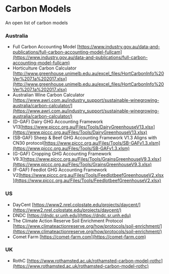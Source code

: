 # Carbon Models
An open list of carbon models

### Australia
* Full Carbon Accounting Model [https://www.industry.gov.au/data-and-publications/full-carbon-accounting-model-fullcam](https://www.industry.gov.au/data-and-publications/full-carbon-accounting-model-fullcam)
* Horticulture Carbon Calculator [http://www.greenhouse.unimelb.edu.au/excel_files/HortCarbonInfo%20Ver%207.1a%202017.xlsx](http://www.greenhouse.unimelb.edu.au/excel_files/HortCarbonInfo%20Ver%207.1a%202017.xlsx)
* Australian Wine Carbon Calculator [https://www.awri.com.au/industry_support/sustainable-winegrowing-australia/carbon-calculator/](https://www.awri.com.au/industry_support/sustainable-winegrowing-australia/carbon-calculator/)
* (D-GAF) Dairy GHG Accounting Framework V13[https://www.piccc.org.au/Files/Tools/DairyGreenhouseV13.xlsx](https://www.piccc.org.au/Files/Tools/DairyGreenhouseV13.xlsx)
* (SB-GAF) Sheep & Beef GHG Accounting Framework V1.3 Aligns with CN30 protocol[https://www.piccc.org.au/Files/Tools/SB-GAFv1.3.xlsm](https://www.piccc.org.au/Files/Tools/SB-GAFv1.3.xlsm)
* (G-GAF) Cropping GHG Accounting Framework V9.3[https://www.piccc.org.au/Files/Tools/GrainsGreenhouseV9.3.xlsx](https://www.piccc.org.au/Files/Tools/GrainsGreenhouseV9.3.xlsx)
* (F-GAF) Feedlot GHG Accounting Framework V2[https://www.piccc.org.au/Files/Tools/FeedlotbeefGreenhouseV2.xlsx](https://www.piccc.org.au/Files/Tools/FeedlotbeefGreenhouseV2.xlsx)

### US
* DayCent [https://www2.nrel.colostate.edu/projects/daycent/](https://www2.nrel.colostate.edu/projects/daycent/)
* DNDC [https://dndc.sr.unh.edu](https://dndc.sr.unh.edu)
* The Climate Action Reserve Soil Enrichment Protocol [https://www.climateactionreserve.org/how/protocols/soil-enrichment/](https://www.climateactionreserve.org/how/protocols/soil-enrichment/)
* Comet Farm [https://comet-farm.com](https://comet-farm.com)

### UK
* RothC [https://www.rothamsted.ac.uk/rothamsted-carbon-model-rothc](https://www.rothamsted.ac.uk/rothamsted-carbon-model-rothc)
